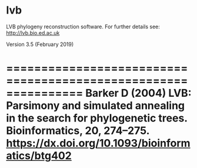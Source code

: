 lvb
===

LVB phylogeny reconstruction software. For further details see:
http://lvb.bio.ed.ac.uk

Version 3.5 (February 2019)

===============================================================
Barker D (2004) LVB: Parsimony and simulated annealing in the search for phylogenetic trees. Bioinformatics, 20, 274–275.
https://dx.doi.org/10.1093/bioinformatics/btg402
===============================================================
